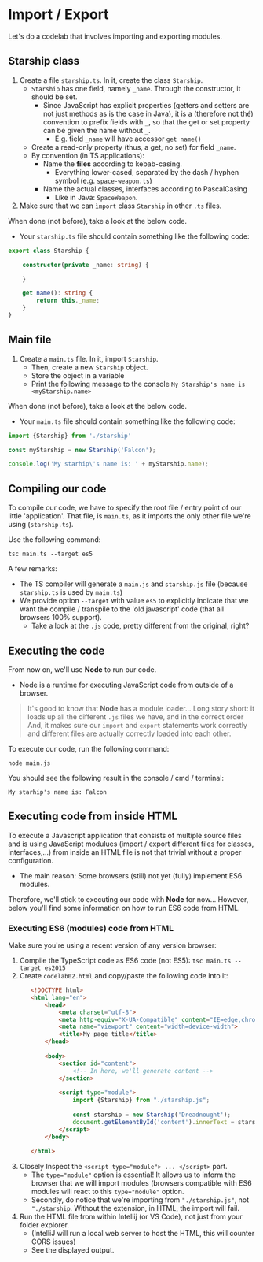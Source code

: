 # Import / Export

Let's do a codelab that involves importing and exporting modules.

## Starship class

1. Create a file `starship.ts`. In it, create the class `Starship`.
    - `Starship` has one field, namely `_name`. Through the constructor, it should be set.
        - Since JavaScript has explicit properties (getters and setters are not just methods as is the case in Java),
        it is a (therefore not thé) convention to prefix fields with `_`, so that the get or set property can be given the name without `_`.
            - E.g. field `_name` will have accessor `get name()`
    - Create a read-only property (thus, a get, no set) for field `_name`.
    - By convention (in TS applications):
        - Name the **files** according to kebab-casing.
            - Everything lower-cased, separated by the dash / hyphen symbol (e.g. `space-weapon.ts`)
        - Name the actual classes, interfaces according to PascalCasing
            - Like in Java: `SpaceWeapon`.
2. Make sure that we can `ìmport` class `Starship` in other `.ts` files.

When done (not before), take a look at the below code.
- Your `starship.ts` file should contain something like the following code:
```typescript
export class Starship {

    constructor(private _name: string) {

    }

    get name(): string {
        return this._name;
    }
}
```

## Main file

1. Create a `main.ts` file. In it, import `Starship`. 
    - Then, create a new `Starship` object.
    - Store the object in a variable
    - Print the following message to the console `My Starship's name is <myStarship.name>`
    
When done (not before), take a look at the below code.
- Your `main.ts` file should contain something like the following code:
    
```typescript
import {Starship} from './starship'

const myStarship = new Starship('Falcon');

console.log('My starhip\'s name is: ' + myStarship.name);
```

## Compiling our code

To compile our code, we have to specify the root file / entry point of our little 'application'.
That file, is `main.ts`, as it imports the only other file we're using (`starship.ts`). 

Use the following command: 
```
tsc main.ts --target es5
```

A few remarks:
- The TS compiler will generate a `main.js` and `starship.js` file (because `starship.ts` is used by `main.ts`)
- We provide option `--target` with value `es5` to explicitly indicate that we want the compile / transpile to the 
'old javascript' code (that all browsers 100% support). 
    - Take a look at the `.js` code, pretty different from the original, right?

## Executing the code

From now on, we'll use **Node** to run our code.
- Node is a runtime for executing JavaScript code from outside of a browser.

> It's good to know that **Node** has a module loader... 
> Long story short: it loads up all the different `.js` files we have, and in the correct order 
> And, it makes sure our `import` and `export` statements work correctly and different files are actually correctly loaded into each other.  

To execute our code, run the following command:
```
node main.js
```

You should see the following result in the console / cmd / terminal:
```
My starhip's name is: Falcon
```

## Executing code from inside HTML

To execute a Javascript application that consists of multiple source files and is using JavaScript modulues 
(import / export different files for classes, interfaces,...) from inside an HTML file is not that trivial without a proper configuration. 
- The main reason: Some browsers (still) not yet (fully) implement ES6 modules.

Therefore, we'll stick to executing our code with **Node** for now...
However, below you'll find some information on how to run ES6 code from HTML.

### Executing ES6 (modules) code from HTML

Make sure you're using a recent version of any version browser:

1. Compile the TypeScript code as ES6 code (not ES5): `tsc main.ts --target es2015`
2. Create `codelab02.html` and copy/paste the following code into it:
    ```html
       <!DOCTYPE html>
       <html lang="en">
           <head>
               <meta charset="utf-8">
               <meta http-equiv="X-UA-Compatible" content="IE=edge,chrome=1">
               <meta name="viewport" content="width=device-width">
               <title>My page title</title>
           </head>
       
           <body>
               <section id="content">
                   <!-- In here, we'll generate content -->
               </section>
       
               <script type="module">
                   import {Starship} from "./starship.js";
       
                   const starship = new Starship('Dreadnought');
                   document.getElementById('content').innerText = starship.name;
               </script>
           </body>
       
       </html>
    ```
3. Closely Inspect the `<script type="module"> ... </script>` part.
    - The `type="module"` option is essential! It allows us to inform the browser that we will import modules 
    (browsers compatible with ES6 modules will react to this `type="module"` option.
    - Secondly, do notice that we're importing from `"./starship.js"`, not `"./starship`. Without the extension, in HTML,
    the import will fail.
4. Run the HTML file from within Intellij (or VS Code), not just from your folder explorer.
    - (IntelliJ will run a local web server to host the HTML, this will counter CORS issues)
    - See the displayed output. 

